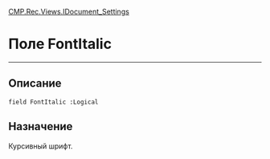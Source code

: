 ﻿---
Link: CMP.Rec.Views.IDocument_Settings.@FontItalic
---

<!---  Навигация
[Имя проекта](#) :
-->
[CMP.Rec.Views.IDocument_Settings](Default)

# Поле FontItalic
---

## Описание

    field FontItalic :Logical

<!--
## Аргументы{#Args}

### Аргумент1

Описание аргумента 1
-->

## Назначение

Курсивный шрифт.

<!--
## Пример

    FontItalic...
-->

